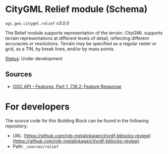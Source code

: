 
# CityGML Relief module (Schema)

`ogc.geo.citygml.relief` *v3.0.0*

The Relief module supports representation of the terrain. CityGML supports terrain representations at different levels of detail, reflecting different accuracies or resolutions. Terrain may be specified as a regular raster or grid, as a TIN, by break lines, and/or by mass points.

[*Status*](http://www.opengis.net/def/status): Under development

## Sources

* [OGC API - Features, Part 1, 7.16.2: Feature Response](https://docs.ogc.org/is/17-069r3/17-069r3.html#_response_7)

# For developers

The source code for this Building Block can be found in the following repository:

* URL: [https://github.com/rob-metalinkage/cityrdf-bblocks-review](https://github.com/rob-metalinkage/cityrdf-bblocks-review)
* Path: `_sources/relief`

